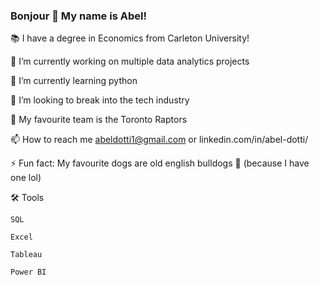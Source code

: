 ### Bonjour  🤙  My name is Abel!


 📚 I have a degree in Economics from Carleton University!

 🔭 I’m currently working on multiple data analytics projects
 
 🌱 I’m currently learning python
 
 🤔 I’m looking to break into the tech industry
 
 🏀 My favourite team is the Toronto Raptors
 
 📫 How to reach me abeldotti1@gmail.com or linkedin.com/in/abel-dotti/
 
 ⚡ Fun fact: My favourite dogs are old english bulldogs 🐶 (because I have one lol)
 
 
 🛠 Tools 
 
    SQL
    
    Excel
    
    Tableau
    
    Power BI
    
    
 
 
